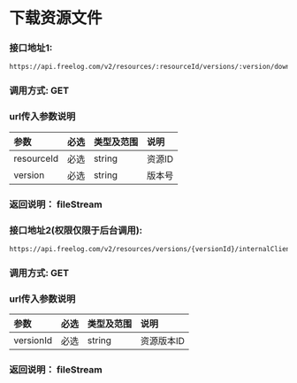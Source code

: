 # 下载资源文件



### 接口地址1:

```
https://api.freelog.com/v2/resources/:resourceId/versions/:version/download
```



### 调用方式: GET



### url传入参数说明

| 参数 | 必选 | 类型及范围 | 说明 |
| :--- | :--- | :--- | :--- |
| resourceId | 必选 | string | 资源ID |
| version | 必选 | string | 版本号 |



### 返回说明： fileStream





### 接口地址2(权限仅限于后台调用):

```
https://api.freelog.com/v2/resources/versions/{versionId}/internalClientDownload
```



### 调用方式: GET



### url传入参数说明

| 参数      | 必选 | 类型及范围 | 说明       |
| :-------- | :--- | :--------- | :--------- |
| versionId | 必选 | string     | 资源版本ID |



### 返回说明： fileStream
